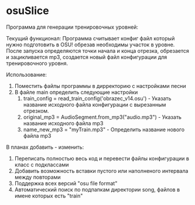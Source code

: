 # osuSlice
Программа для генерации тренировочных уровней:

Текущий функционал:
Программа считывает конфиг файл который нужно подготовить в OSU! обрезав необходимы участок в уровне. После запуска
определяются точки начала и конца отрезка, обрезается и зацикливается mp3, создается новый файл конфигурации для 
тренировочного уровня.

Использование:
1) Поместить файлы программы в дирректорию с настройками песни
2) В файле main определить следующие настройки
    1) train_config = read_train_config('obrazec_v14.osu') - Указать название исходного файла конфигурации с вырезанным отрезком.
    2) original_mp3 = AudioSegment.from_mp3("audio.mp3") - Указать название исходного файла mp3
    3) name_new_mp3 = "myTrain.mp3" - Определить название нового файла mp3


В планах добавить - изменить:
1) Переписать полностью весь код и перевести файлы конфигурации в класс с подклассами
2) Добавить возможность вставки пустого или наполненого интервала между повторами
3) Поддержка всех версий "osu file format"
4) Автоматический поиск по подпапкам директории song, файлов в имене которых есть "train"